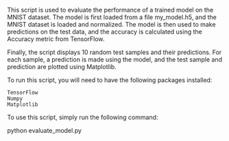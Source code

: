 This script is used to evaluate the performance of a trained model on the MNIST dataset. The model is first loaded from a file my_model.h5, and the MNIST dataset is loaded and normalized. The model is then used to make predictions on the test data, and the accuracy is calculated using the Accuracy metric from TensorFlow.

Finally, the script displays 10 random test samples and their predictions. For each sample, a prediction is made using the model, and the test sample and prediction are plotted using Matplotlib.

To run this script, you will need to have the following packages installed:

    TensorFlow
    Numpy
    Matplotlib



To use this script, simply run the following command:

python evaluate_model.py